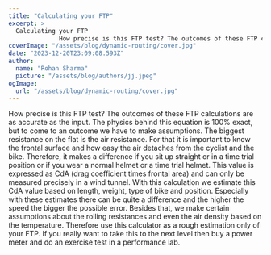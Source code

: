 ```yaml
---
title: "Calculating your FTP"
excerpt: >
  Calculating your FTP
              How precise is this FTP test? The outcomes of these FTP calculations are as accurate as the input. The physics behind this equation is 100% exact, but to come to...
coverImage: "/assets/blog/dynamic-routing/cover.jpg"
date: "2023-12-20T23:09:08.593Z"
author:
  name: "Rohan Sharma"
  picture: "/assets/blog/authors/jj.jpeg"
ogImage:
  url: "/assets/blog/dynamic-routing/cover.jpg"
---
```


How precise is this FTP test?
The outcomes of these FTP calculations are as accurate as the input. The physics behind this equation is 100% exact, but to come to an outcome we have to make assumptions. The biggest resistance on the flat is the air resistance. For that it is important to know the frontal surface and how easy the air detaches from the cyclist and the bike. Therefore, it makes a difference if you sit up straight or in a time trial position or if you wear a normal helmet or a time trial helmet. This value is expressed as CdA (drag coefficient times frontal area) and can only be measured precisely in a wind tunnel. With this calculation we estimate this CdA value based on length, weight, type of bike and position. Especially with these estimates there can be quite a difference and the higher the speed the bigger the possible error. Besides that, we make certain assumptions about the rolling resistances and even the air density based on the temperature. Therefore use this calculator as a rough estimation only of your FTP. If you really want to take this to the next level then buy a power meter and do an exercise test in a performance lab.